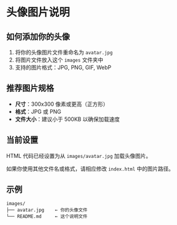 # 头像图片说明

## 如何添加你的头像

1. 将你的头像图片文件重命名为 `avatar.jpg`
2. 将图片文件放入这个 `images` 文件夹中
3. 支持的图片格式：JPG, PNG, GIF, WebP

## 推荐图片规格

- **尺寸**：300x300 像素或更高（正方形）
- **格式**：JPG 或 PNG
- **文件大小**：建议小于 500KB 以确保加载速度

## 当前设置

HTML 代码已经设置为从 `images/avatar.jpg` 加载头像图片。

如果你使用其他文件名或格式，请相应修改 `index.html` 中的图片路径。

## 示例

```
images/
├── avatar.jpg    ← 你的头像文件
└── README.md     ← 这个说明文件
```


